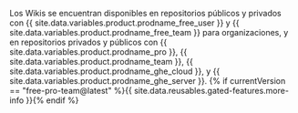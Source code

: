 Los Wikis se encuentran disponibles en repositorios públicos y privados con {{ site.data.variables.product.prodname_free_user }} y {{ site.data.variables.product.prodname_free_team }} para organizaciones, y en repositorios privados y públicos con {{ site.data.variables.product.prodname_pro }}, {{ site.data.variables.product.prodname_team }}, {{ site.data.variables.product.prodname_ghe_cloud }}, y {{ site.data.variables.product.prodname_ghe_server }}. {% if currentVersion == "free-pro-team@latest" %}{{ site.data.reusables.gated-features.more-info }}{% endif %}

